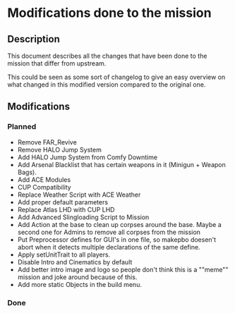 # Modifications done to the mission

## Description
This document describes all the changes that have been done to the mission that differ from upstream.

This could be seen as some sort of changelog to give an easy overview on what changed in this modified version compared to the original one.

## Modifications

### Planned
* Remove FAR_Revive
* Remove HALO Jump System
* Add HALO Jump System from Comfy Downtime
* Add Arsenal Blacklist that has certain weapons in it (Minigun + Weapon Bags).
* Add ACE Modules
* CUP Compatibility
* Replace Weather Script with ACE Weather
* Add proper default parameters
* Replace Atlas LHD with CUP LHD
* Add Advanced Slingloading Script to Mission
* Add Action at the base to clean up corpses around the base. Maybe a second one for Admins to remove all corpses from the mission
* Put Preprocessor defines for GUI's in one file, so makepbo doesen't abort when it detects multiple declarations of the same define.
* Apply setUnitTrait to all players.
* Disable Intro and Cinematics by default
* Add better intro image and logo so people don't think this is a ""meme"" mission and joke around because of this.
* Add more static Objects in the build menu.

### Done
